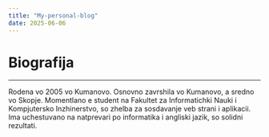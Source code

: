 ```yaml
---
title: "My-personal-blog"
date: 2025-06-06
---
```

# Biografija 
<hr>
Rodena vo 2005 vo Kumanovo. Osnovno zavrshila vo Kumanovo, a sredno vo Skopje. Momentlano e student na Fakultet za Informatichki Nauki i Kompjutersko Inzhinerstvo, so zhelba za sosdavanje veb strani i aplikacii.
Ima uchestuvano na natprevari po informatika i angliski jazik, so solidni rezultati. 
